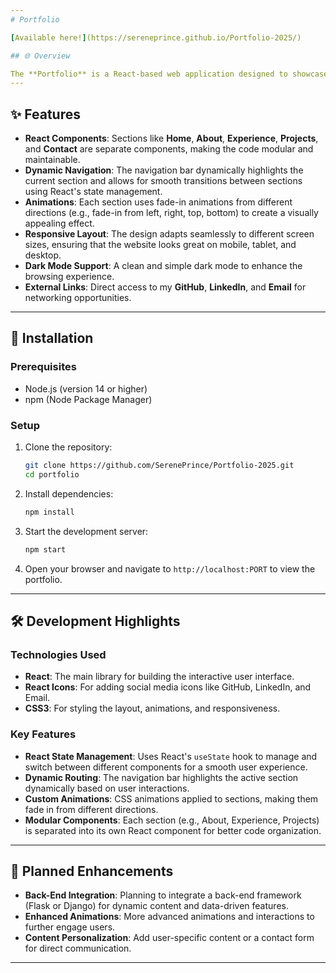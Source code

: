```yaml
---
# Portfolio

[Available here!](https://sereneprince.github.io/Portfolio-2025/)

## 🌐 Overview

The **Portfolio** is a React-based web application designed to showcase my skills, projects, and experience as a **Full-Stack Developer**. Built with **React** and styled with **CSS**, this portfolio features dynamic sections such as **Home**, **About**, **Experience**, **Projects**, and **Contact**, allowing easy navigation and a smooth user experience. The layout is fully responsive, providing an engaging experience across all devices.
---
```


## ✨ Features

- **React Components**: Sections like **Home**, **About**, **Experience**, **Projects**, and **Contact** are separate components, making the code modular and maintainable.
- **Dynamic Navigation**: The navigation bar dynamically highlights the current section and allows for smooth transitions between sections using React's state management.
- **Animations**: Each section uses fade-in animations from different directions (e.g., fade-in from left, right, top, bottom) to create a visually appealing effect.
- **Responsive Layout**: The design adapts seamlessly to different screen sizes, ensuring that the website looks great on mobile, tablet, and desktop.
- **Dark Mode Support**: A clean and simple dark mode to enhance the browsing experience.
- **External Links**: Direct access to my **GitHub**, **LinkedIn**, and **Email** for networking opportunities.

---

## 🚀 Installation

### Prerequisites

- Node.js (version 14 or higher)
- npm (Node Package Manager)

### Setup

1. Clone the repository:

   ```bash
   git clone https://github.com/SerenePrince/Portfolio-2025.git
   cd portfolio
   ```

2. Install dependencies:

   ```bash
   npm install
   ```

3. Start the development server:

   ```bash
   npm start
   ```

4. Open your browser and navigate to `http://localhost:PORT` to view the portfolio.

---

## 🛠️ Development Highlights

### Technologies Used

- **React**: The main library for building the interactive user interface.
- **React Icons**: For adding social media icons like GitHub, LinkedIn, and Email.
- **CSS3**: For styling the layout, animations, and responsiveness.

### Key Features

- **React State Management**: Uses React's `useState` hook to manage and switch between different components for a smooth user experience.
- **Dynamic Routing**: The navigation bar highlights the active section dynamically based on user interactions.
- **Custom Animations**: CSS animations applied to sections, making them fade in from different directions.
- **Modular Components**: Each section (e.g., About, Experience, Projects) is separated into its own React component for better code organization.

---

## 📜 Planned Enhancements

- **Back-End Integration**: Planning to integrate a back-end framework (Flask or Django) for dynamic content and data-driven features.
- **Enhanced Animations**: More advanced animations and interactions to further engage users.
- **Content Personalization**: Add user-specific content or a contact form for direct communication.

---

